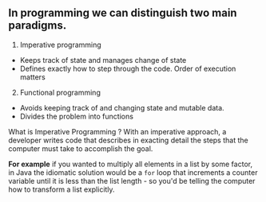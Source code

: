## In programming we can distinguish two main paradigms.

 1. Imperative programming
 - Keeps track of state and manages change of state
 - Defines exactly how to step through the code. Order of execution matters

 2. Functional programming
-   Avoids keeping track of and changing state and mutable data.
-   Divides the problem into functions


What is Imperative Programming ?
With an imperative approach, a developer writes code that describes in exacting detail the steps that the computer must take to accomplish the goal.

**For example** if you wanted to multiply all elements in a list by some factor, in Java the idiomatic solution would be a `for` loop that increments a counter variable until it is less than the list length - so you'd be telling the computer how to transform a list explicitly.

<!--stackedit_data:
eyJoaXN0b3J5IjpbLTM2ODM5MzUzOCwtMTE1MDQxMjExNiw5MD
cxMjc2NzMsLTIwODg3NDY2MTIsMjAzOTYzNTYyLDEzNjY2MTcz
Miw3MTU1ODk5MTksLTIwOTM5MDQzNjQsMTUyODc0MTQ3OCwtNT
Y1MDE0OTk5LC00NTk5NDY3MzgsMTMxNjM1NDE1NiwyMDkyNjYx
NTU5LC03MTA1Mjg3MCwtNzEwNTI4NzAsLTE3NDYyNTgzMTMsLT
EwMzQzNTY1MTcsMTQyODk5NzcyOCwtNjU0MjExNjEwLDY0NTEx
OTg4M119
-->